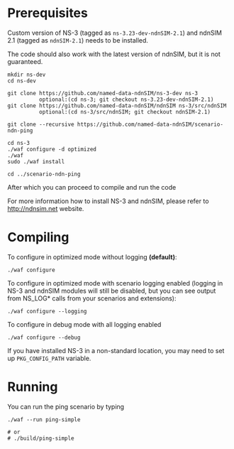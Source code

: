 Prerequisites
=============

Custom version of NS-3 (tagged as `ns-3.23-dev-ndnSIM-2.1`) and ndnSIM 2.1 (tagged as `ndnSIM-2.1`)
needs to be installed.

The code should also work with the latest version of ndnSIM, but it is not guaranteed.

    mkdir ns-dev
    cd ns-dev

    git clone https://github.com/named-data-ndnSIM/ns-3-dev ns-3
              optional:(cd ns-3; git checkout ns-3.23-dev-ndnSIM-2.1)
    git clone https://github.com/named-data-ndnSIM/ndnSIM ns-3/src/ndnSIM
              optional:(cd ns-3/src/ndnSIM; git checkout ndnSIM-2.1)

    git clone --recursive https://github.com/named-data-ndnSIM/scenario-ndn-ping

    cd ns-3
    ./waf configure -d optimized
    ./waf
    sudo ./waf install

    cd ../scenario-ndn-ping

After which you can proceed to compile and run the code

For more information how to install NS-3 and ndnSIM, please refer to http://ndnsim.net website.

Compiling
=========

To configure in optimized mode without logging **(default)**:

    ./waf configure

To configure in optimized mode with scenario logging enabled (logging in NS-3 and ndnSIM modules will
still be disabled, but you can see output from NS_LOG* calls from your scenarios and extensions):

    ./waf configure --logging

To configure in debug mode with all logging enabled

    ./waf configure --debug

If you have installed NS-3 in a non-standard location, you may need to set up ``PKG_CONFIG_PATH``
variable.

Running
=======

You can run the ping scenario by typing

    ./waf --run ping-simple

    # or
    # ./build/ping-simple
